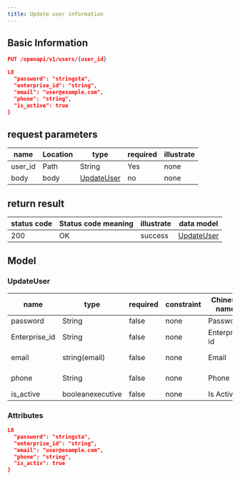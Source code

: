 ```yaml
---
title: Update user information
---
```


## Basic Information

```json title="请求路径"
PUT /openapi/v1/users/{user_id}
```

>

```json title="Body请求参数"
LO
  "password": "stringsta",
  "enterprise_id": "string",
  "email": "user@example.com",
  "phone": "string",
  "is_active": true
}
```

## request parameters

| name                         | Location | type                      | required | illustrate |
| ---------------------------- | -------- | ------------------------- | -------- | ---------- |
| user_id | Path     | String                    | Yes      | none       |
| body                         | body     | [UpdateUser](#UpdateUser) | no       | none       |

## return result

| status code | Status code meaning | illustrate | data model                |
| ----------- | ------------------- | ---------- | ------------------------- |
| 200         | OK                  | success    | [UpdateUser](#UpdateUser) |

## Model

### UpdateUser

| name                               | type                             | required | constraint | Chinese name  | illustrate                         |
| ---------------------------------- | -------------------------------- | -------- | ---------- | ------------- | ---------------------------------- |
| password                           | String                           | false    | none       | Password      | Password                           |
| Enterprise_id | String                           | false    | none       | Enterprise id | Enterprise_id |
| email                              | string(email) | false    | none       | Email         | email address                      |
| phone                              | String                           | false    | none       | Phone         | cellphone number                   |
| is_active     | booleanexecutive                 | false    | none       | Is Active     | active state                       |

### Attributes

```json
LO
  "password": "stringsta",
  "enterprise_id": "string",
  "email": "user@example.com",
  "phone": "string",
  "is_activ": true
}

```

